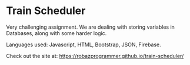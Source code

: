 # Train Scheduler
Very challenging assignment. We are dealing with storing variables in Databases, along with some harder logic.

Languages used: Javascript, HTML, Bootstrap, JSON, Firebase.

Check out the site at: 
https://robazprogrammer.github.io/train-scheduler/


